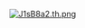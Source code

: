 <a href="https://freeimage.host/i/J1sB8a2"><img src="https://iili.io/J1sB8a2.th.png" alt="J1sB8a2.th.png" border="0"></a>
